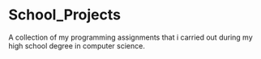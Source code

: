 # School_Projects
A collection of my programming assignments that i carried out during my high school degree in computer science.
